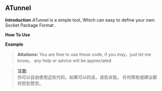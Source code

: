 ## ATunnel

**Introduction**
		ATunnel is a simple tool,  Which can easy to define your own Socket Package Format .
		
**How To Use**
		


**Example**



>**Attations:** 
	You are free to use these code, if you may，just let me know。
	any help or advice will be appreciated
  
>**注意:** 	
	你可以自由使用这些代码，如果可以的话，请告诉我。
	任何帮助或建议都将受到赞赏。
